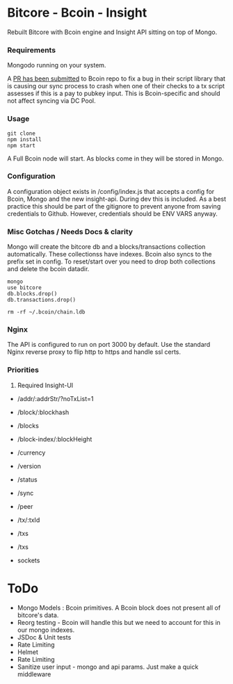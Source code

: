 # Bitcore - Bcoin - Insight
Rebuilt Bitcore with Bcoin engine and Insight API sitting on top of Mongo.

### Requirements
Mongodo running on your system.

A [PR has been submitted](https://github.com/bcoin-org/bcoin/pull/264) to Bcoin repo to fix a bug in their script library that is causing our sync process to crash when one of their checks to a tx script assesses if this is a pay to pubkey input. This is Bcoin-specific and should not affect syncing via DC Pool.

### Usage
```
git clone
npm install
npm start
```

A Full Bcoin node will start. As blocks come in they will be stored in Mongo.

### Configuration

A configuration object exists in /config/index.js that accepts a config for Bcoin, Mongo and the new insight-api. During dev this is included. As a best practice this should be part of the gitignore to prevent anyone from saving credentials to Github. However, credentials should be ENV VARS anyway.

### Misc Gotchas / Needs Docs & clarity

Mongo will create the bitcore db and a blocks/transactions collection automatically. These collectionss have indexes. Bcoin also syncs to the prefix set in config. To reset/start over you need to drop both collections and delete the bcoin datadir.

```
mongo
use bitcore
db.blocks.drop()
db.transactions.drop()

rm -rf ~/.bcoin/chain.ldb
```

### Nginx

The API is configured to run on port 3000 by default. Use the standard Nginx reverse proxy to flip http to https and handle ssl certs.

### Priorities
1. Required Insight-UI

* /addr/:addrStr/?noTxList=1
* /block/:blockhash
* /blocks
* /block-index/:blockHeight
* /currency
* /version
* /status
* /sync
* /peer
* /tx/:txId
* /txs
* /txs

* sockets

# ToDo
* Mongo Models : Bcoin primitives. A Bcoin block does not present all of bitcore's data.
* Reorg testing - Bcoin will handle this but we need to account for this in our mongo indexes.
* JSDoc & Unit tests
* Rate Limiting
* Helmet
* Rate Limiting
* Sanitize user input - mongo and api params. Just make a quick middleware